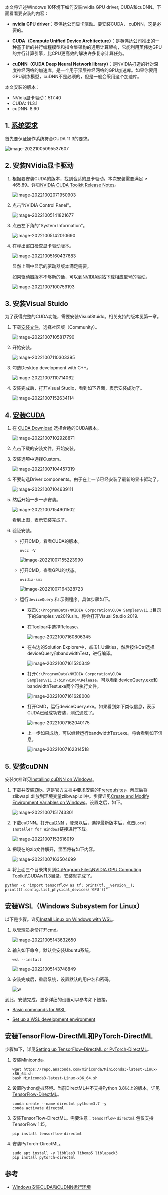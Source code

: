 本文将详述Windows 10环境下如何安装nvidia GPU driver, CUDA和cuDNN。下面看看要安装的内容：

- **nvidia GPU driver**：英伟达公司显卡驱动。要安装CUDA， cuDNN，这是必要的。  

- **CUDA（Compute Unified Device Architecture）**：是英伟达公司推出的一种基于新的并行编程模型和指令集架构的通用计算架构，它能利用英伟达GPU的并行计算引擎，比CPU更高效的解决许多复杂计算任务。

- **cuDNN（CUDA Deep Neural Network library）**：是NVIDIA打造的针对深度神经网络的加速库，是一个用于深层神经网络的GPU加速库。如果你要用GPU训练模型，cuDNN不是必须的，但是一般会采用这个加速库。

本文安装的版本：

- NVidia显卡驱动：517.40
- CUDA:  11.3.1
- cuDNN:  8.60

## 1. [系统要求](https://docs.nvidia.com/cuda/archive/11.3.1/cuda-installation-guide-microsoft-windows/index.html)

首先要保证操作系统符合CUDA 11.3的要求。

![image-20221005095537607](images/image-20221005095537607.png)

## 2. 安装NVidia显卡驱动

1. 根据要安装CUDA的版本，找到合适的显卡驱动。本次安装需要满足$\geq 465.89$。详见[NVIDIA CUDA Toolkit Release Notes](https://docs.nvidia.com/cuda/cuda-toolkit-release-notes/index.html#abstract)。

   ![image-20221002071950903](images/image-20221002071950903.png)

2. 点击"NVIDIA Control Panel"。

   ![image-20221005141821677](images/image-20221005141821677.png)

3. 点击左下角的"System Information"。

   ![image-20221005142010690](images/image-20221005142010690.png)

4. 在弹出窗口检查显卡驱动版本。

   ![image-20221005160437683](images/image-20221005160437683.png)

   显然上图中显示的驱动器版本满足需要。

   如果驱动器版本不够新的话，可以到[NVIDIA网站](https://www.nvidia.com/Download/index.aspx?lang=en-us)下载相应型号的驱动。
   
   ![image-20221007100759193](images/image-20221007100759193.png)

## 3. 安装Visual Stuido

为了获得完整的CUDA功能，需要安装VisualStuido。相关支持的版本见第一章。

1. 下载[安装文件](https://learn.microsoft.com/en-us/visualstudio/releases/2019/release-notes)，选择社区版（Community）。

   ![image-20221007105817790](images/image-20221007105817790.png)

2. 开始安装。

   ![image-20221007110303395](images/image-20221007110303395.png)

3. 勾选Desktop development with C++。

   ![image-20221007110714062](images/image-20221007110714062.png)

4. 安装完成后，打开Visual Studio，看到如下界面，表示安装成功了。

   ![image-20221007152634114](images/image-20221007152634114.png)

## 4. [安装CUDA](https://docs.nvidia.com/cuda/archive/11.3.1/cuda-installation-guide-microsoft-windows/index.html#download-cuda-software)

1. 在 [CUDA Download](https://developer.nvidia.com/cuda-11-3-1-download-archive) 选择合适的CUDA版本。

   ![image-20221007102928871](images/image-20221007102928871.png)

2. 点击下载的安装文件，开始安装。

3. 安装选项中选择Custom。

   ![image-20221007104457319](images/image-20221007104457319.png)

4. 不要勾选Driver components。由于在上一节已经安装了最新的显卡驱动了。

   ![image-20221007104639111](images/image-20221007104639111.png)

5. 然后开始一步一步安装。

   ![image-20221007154901502](images/image-20221007154901502.png)

   看到上图，表示安装完成了。

6. 验证安装。

   - 打开CMD，看看CUDA的版本。

     ~~~shell
     nvcc -V
     ~~~

     ![image-20221007155223990](images/image-20221007155223990.png)

   - 打开CMD，查看GPU的状态。

     ~~~shell
     nvidia-smi
     ~~~

     ![image-20221007164328723](images/image-20221007164328723.png)

   - 运行`deviceQuery` 和 示例程序。具体步骤如下。

     - 双击`C:\ProgramData\NVIDIA Corporation\CUDA Samples\v11.3`目录下的Samples_vs2019.sln。将会打开Visual Studio 2019.

     - 在Toolbar中选择Release。

       ![image-20221007160806345](images/image-20221007160806345.png)

     - 在右边的Solution Explorer中，点击1_Utilities，然后按住Ctrl选择deviceQuery和bandwidthTest，进行编译。

       ![image-20221007161520349](images/image-20221007161520349.png)

     - 打开`C:\ProgramData\NVIDIA Corporation\CUDA Samples\v11.3\bin\win64\Release`，可以看到deviceQuery.exe和bandwidthTest.exe两个可执行文件。

       ![image-20221007161628008](images/image-20221007161628008.png)

     - 打开CMD，运行deviceQuery.exe。如果看到如下类似信息，表示CUDA已经成功安装，测试通过了。

       ![image-20221007162040175](images/image-20221007162040175.png)

     - 上一步如果成功，可以继续运行bandwidthTest.exe。将会看到如下信息。

       ![image-20221007162314518](images/image-20221007162314518.png)

## 5. 安装cuDNN

安装文档详见[Installing cuDNN on Windows](https://docs.nvidia.com/deeplearning/cudnn/install-guide/index.html#install-windows)。

1. 下载并安装[Zlib](http://www.winimage.com/zLibDll/zlib123dllx64.zip)。这是官方文档中要求安装的[Prerequisites](https://docs.nvidia.com/deeplearning/cudnn/install-guide/index.html#prerequisites-windows)。解压后将zlibwapi.dll放到环境变量zlibwapi.dll中。步骤详见[Create and Modify Environment Variables on Windows](https://docs.oracle.com/en/database/oracle/machine-learning/oml4r/1.5.1/oread/creating-and-modifying-environment-variables-on-windows.html)。设置之后，如下。

   ![image-20221007151743301](images/image-20221007151743301.png)

2. 下载cuDNN。打开[cuDNN](https://developer.nvidia.com/cudnn) ，登录以后，选择最新版本后，点击`Local Installer for Windows`链接进行下载。

   ![image-20221007153616019](images/image-20221007153616019.png)

3. 把现在的zip文件解开，里面将有如下内容。

   ![image-20221007163504699](images/image-20221007163504699.png)

4. 将上面三个目录拷贝到[C:\Program Files\NVIDIA GPU Computing Toolkit\CUDA\v11.]()3目录，安装就完成了。











~~~
python -c "import tensorflow as tf; print(tf.__version__); print(tf.config.list_physical_devices('GPU'))"
~~~





## 安装WSL（Windows Subsystem for Linux）

以下是步骤。详见[Install Linux on Windows with WSL](https://learn.microsoft.com/en-us/windows/wsl/install#install-your-linux-distribution-of-choice)。

1. 以管理员身份打开cmd。

   ![image-20221005143632650](images/image-20221005143632650.png)

2. 输入如下命令。默认会安装Ubuntu系统。
    ~~~shell
    wsl --install
    ~~~

    ![image-20221005143748849](images/image-20221005143748849.png)

3. 安装完成后，重启系统，设置默认的用户名和密码。

   ![w](images/image-20221005150130976.png)

到此，安装完成。更多详细的设置可以参考如下链接。

- [Basic commands for WSL](https://learn.microsoft.com/en-us/windows/wsl/basic-commands).

- [Set up a WSL development environment](https://learn.microsoft.com/en-us/windows/wsl/setup/environment)

## 安装TensorFlow-DirectML和PyTorch-DirectML

步骤如下，详见[Setting up TensorFlow-DirectML or PyTorch-DirectML](https://learn.microsoft.com/en-us/windows/wsl/tutorials/gpu-compute#setting-up-tensorflow-directml-or-pytorch-directml)。

1. 安装Miniconda。

   ~~~shell
   wget https://repo.anaconda.com/miniconda/Miniconda3-latest-Linux-x86_64.sh 
   bash Miniconda3-latest-Linux-x86_64.sh 
   ~~~

2. 设置Python虚拟环境。当前DirectML并不支持Python 3.8以上的版本，详见[TensorFlow-DirectML](https://github.com/microsoft/tensorflow-directml)。

   ~~~
   conda create --name directml python=3.7 -y
   conda activate directml
   ~~~

3. 安装TensorFlow-DirectML。需要注意：`tensorflow-directml` 包仅支持 TensorFlow 1.15。

   ~~~shell
   pip install tensorflow-directml
   ~~~

4. 安装PyTorch-DirectML。

   ~~~
   sudo apt install -y libblas3 libomp5 liblapack3
   pip install pytorch-directml
   ~~~

   

## 参考

- [Windows安装CUDA和CUDNN运行环境](https://blog.ailemon.net/2020/07/27/windows-install-cuda-and-cudnn-environment/)

   

